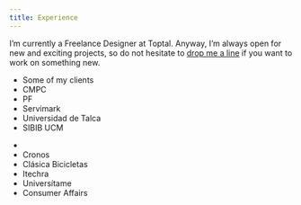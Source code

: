 ```yaml
---
title: Experience
---
```

I’m currently a Freelance Designer at Toptal.
Anyway, I’m always open for new and exciting projects, so do not hesitate to <a href="mailto:hello@iamcamilo.me">drop me a line</a> if you want to work on something new.



<div class="list">
  <ul class="col-1">
    <li class="subtitle">Some of my clients</li>
    <li>CMPC</li>
    <li>PF</li>
    <li>Servimark</li>
    <li>Universidad de Talca</li>
    <li>SIBIB UCM</li>
  </ul>
  <ul class="col-1">
    <li class="subtitle"></li>
    <li>Cronos</li>
    <li>Clásica Bicicletas</li>
    <li>Itechra</li>
    <li>Universítame</li>
    <li>Consumer Affairs</li>
  </ul>
</div>

